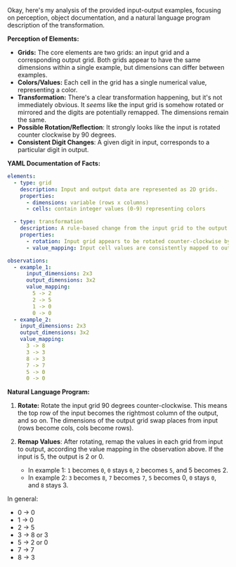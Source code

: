 Okay, here's my analysis of the provided input-output examples, focusing on perception, object documentation, and a natural language program description of the transformation.

**Perception of Elements:**

*   **Grids:** The core elements are two grids: an input grid and a corresponding output grid. Both grids appear to have the same dimensions within a single example, but dimensions can differ between examples.
*   **Colors/Values:** Each cell in the grid has a single numerical value, representing a color.
*   **Transformation:** There's a clear transformation happening, but it's not immediately obvious. It *seems* like the input grid is somehow rotated or mirrored and the digits are potentially remapped. The dimensions remain the same.
* **Possible Rotation/Reflection**: It strongly looks like the input is rotated counter clockwise by 90 degrees.
* **Consistent Digit Changes**: A given digit in input, corresponds to a particular digit in output.

**YAML Documentation of Facts:**


```yaml
elements:
  - type: grid
    description: Input and output data are represented as 2D grids.
    properties:
      - dimensions: variable (rows x columns)
      - cells: contain integer values (0-9) representing colors

  - type: transformation
    description: A rule-based change from the input grid to the output grid.
    properties:
      - rotation: Input grid appears to be rotated counter-clockwise by 90 degrees.
      - value_mapping: Input cell values are consistently mapped to output cell values.

observations:
  - example_1:
      input_dimensions: 2x3
      output_dimensions: 3x2
      value_mapping:
        5 -> 2
        2 -> 5
        1 -> 0
        0 -> 0
  - example_2:
    input_dimensions: 2x3
    output_dimensions: 3x2
    value_mapping:
      3 -> 8
      3 -> 3
      8 -> 3
      7 -> 7
      5 -> 0
      0 -> 0
```


**Natural Language Program:**

1.  **Rotate:** Rotate the input grid 90 degrees counter-clockwise. This means the top row of the input becomes the rightmost column of the output, and so on. The dimensions of the output grid swap places from input (rows become cols, cols become rows).

2. **Remap Values**: After rotating, remap the values in each grid from input to output, according the value mapping in the observation above. If the input is 5, the output is 2 or 0.
   *   In example 1: `1` becomes `0`, `0` stays `0`, `2` becomes `5`, and 5 becomes 2.
   *   In example 2: `3` becomes `8`, `7` becomes `7`, `5` becomes 0, `0` stays `0`, and `8` stays 3.

In general:
   *  0 -> 0
   *  1 -> 0
   *  2 -> 5
   *  3 -> 8 or 3
   *  5 -> 2 or 0
   *  7 -> 7
   *  8 -> 3
